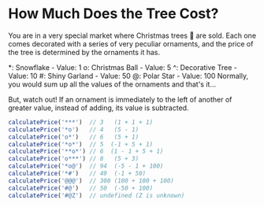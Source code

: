 # How Much Does the Tree Cost?

You are in a very special market where Christmas trees 🎄 are sold. Each one comes decorated with a series of very peculiar ornaments, and the price of the tree is determined by the ornaments it has.

*: Snowflake - Value: 1
o: Christmas Ball - Value: 5
^: Decorative Tree - Value: 10
#: Shiny Garland - Value: 50
@: Polar Star - Value: 100
Normally, you would sum up all the values of the ornaments and that's it…

But, watch out! If an ornament is immediately to the left of another of greater value, instead of adding, its value is subtracted.

```js
calculatePrice('***')  // 3   (1 + 1 + 1)
calculatePrice('*o')   // 4   (5 - 1)
calculatePrice('o*')   // 6   (5 + 1)
calculatePrice('*o*')  // 5  (-1 + 5 + 1) 
calculatePrice('**o*') // 6  (1 - 1 + 5 + 1) 
calculatePrice('o***') // 8   (5 + 3)
calculatePrice('*o@')  // 94  (-5 - 1 + 100)
calculatePrice('*#')   // 49  (-1 + 50)
calculatePrice('@@@')  // 300 (100 + 100 + 100)
calculatePrice('#@')   // 50  (-50 + 100)
calculatePrice('#@Z')  // undefined (Z is unknown)
```